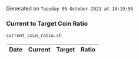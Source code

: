 Generated on `Tuesday 05-October-2021 at 14:19:58`

### Current to Target Coin Ratio
`current_coin_ratio.sh`

Date|Current|Target|Ratio
---|---|---|---
